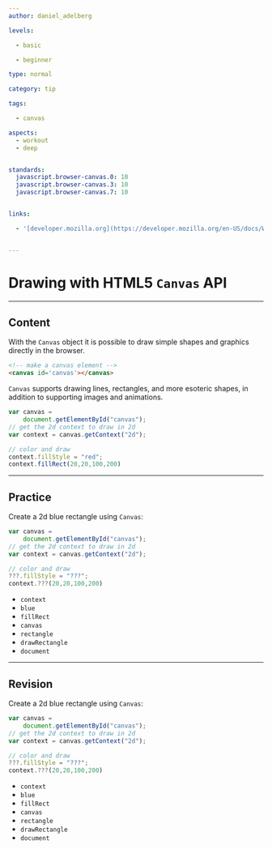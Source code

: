 ```yaml
---
author: daniel_adelberg

levels:

  - basic

  - beginner

type: normal

category: tip

tags:

  - canvas

aspects:
  - workout
  - deep


standards:
  javascript.browser-canvas.0: 10
  javascript.browser-canvas.3: 10
  javascript.browser-canvas.7: 10


links:

  - '[developer.mozilla.org](https://developer.mozilla.org/en-US/docs/Web/API/Canvas_API/Tutorial){website}'


---
```


# Drawing with HTML5 `Canvas` API

---
## Content

With the `Canvas` object it is possible to draw simple shapes and graphics directly in the browser.


```html
<!-- make a canvas element -->
<canvas id='canvas'></canvas>
```

`Canvas` supports drawing lines, rectangles, and more esoteric shapes, in addition to supporting images and animations.

```javascript
var canvas =
    document.getElementById("canvas");
// get the 2d context to draw in 2d
var context = canvas.getContext("2d");

// color and draw
context.fillStyle = "red";
context.fillRect(20,20,100,200)
```

---
## Practice

Create a 2d blue rectangle using `Canvas`:
```javascript
var canvas =
    document.getElementById("canvas");
// get the 2d context to draw in 2d
var context = canvas.getContext("2d");

// color and draw
???.fillStyle = "???";
context.???(20,20,100,200)
```

* `context`
* `blue`
* `fillRect`
* `canvas`
* `rectangle`
* `drawRectangle`
* `document`

---
## Revision

Create a 2d blue rectangle using `Canvas`:
```javascript
var canvas =
    document.getElementById("canvas");
// get the 2d context to draw in 2d
var context = canvas.getContext("2d");

// color and draw
???.fillStyle = "???";
context.???(20,20,100,200)
```

* `context`
* `blue`
* `fillRect`
* `canvas`
* `rectangle`
* `drawRectangle`
* `document`

